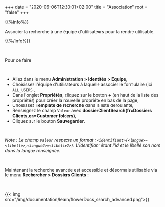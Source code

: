 +++
date = "2020-06-06T12:20:01+02:00"
title = "Association"
root = "false"
+++

{{%info%}}

Associer la recherche à une équipe d'utilisateurs pour la rendre utilisable.

{{%/info%}}

</br>

Pour ce faire : 

</br>

* Allez dans le menu **Administration > Identités > Equipe**,
* Choisissez l'équipe d'utilisateurs à laquelle associer le formulaire (ici `ALL_USERS`),
* Dans l'onglet **Propriétés**, cliquez sur le bouton **+** (en haut de la liste des propriétés) pour créer la nouvelle propriété en bas de la page,
* Choisissez **Template de recherche** dans la liste déroulante,
* Renseignez le champ `Valeur` avec **dossierClientSearch(fr=Dossiers Clients,en=Customer folders)**,
* Cliquez sur le bouton **Sauvegarder**.

</br>

*Note : Le champ `Valeur` respecte un format : `<identifiant>(<langue>=<libellé>,<langue2>=<libellé2>)`. L'identifiant étant l'id et le libellé son nom dans la langue renseignée.*

</br>

Maintenant la recherche avancée est accessible et désormais utilisable via le menu **Rechercher > Dossiers Clients**  :

</br> 

{{< img src="/img/documentation/learn/flowerDocs_search_advanced.png">}}
